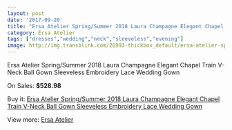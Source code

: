 ```yaml
---
layout: post
date: '2017-09-20'
title: "Ersa Atelier Spring/Summer 2018 Laura Champagne Elegant Chapel Train V-Neck Ball Gown Sleeveless Embroidery Lace Wedding Gown"
category: Ersa Atelier
tags: ["dresses","wedding","neck","sleeveless","evening"]
image: http://img.transblink.com/26993-thickbox_default/ersa-atelier-spring-summer-2018-laura-champagne-elegant-chapel-train-v-neck-ball-gown-sleeveless-embroidery-lace-wedding-gown.jpg
---
```

Ersa Atelier Spring/Summer 2018 Laura Champagne Elegant Chapel Train V-Neck Ball Gown Sleeveless Embroidery Lace Wedding Gown

On Sales: **$528.98**
<a href="https://www.transblink.com/en/ersa-atelier/8534-ersa-atelier-spring-summer-2018-laura-champagne-elegant-chapel-train-v-neck-ball-gown-sleeveless-embroidery-lace-wedding-gown.html"><amp-img layout="responsive" width="600" height="600" src="//img.transblink.com/26993-thickbox_default/ersa-atelier-spring-summer-2018-laura-champagne-elegant-chapel-train-v-neck-ball-gown-sleeveless-embroidery-lace-wedding-gown.jpg" alt="Ersa Atelier Spring/Summer 2018 Laura Champagne Elegant Chapel Train V-Neck Ball Gown Sleeveless Embroidery Lace Wedding Gown 0" /></a>
<a href="https://www.transblink.com/en/ersa-atelier/8534-ersa-atelier-spring-summer-2018-laura-champagne-elegant-chapel-train-v-neck-ball-gown-sleeveless-embroidery-lace-wedding-gown.html"><amp-img layout="responsive" width="600" height="600" src="//img.transblink.com/27000-thickbox_default/ersa-atelier-spring-summer-2018-laura-champagne-elegant-chapel-train-v-neck-ball-gown-sleeveless-embroidery-lace-wedding-gown.jpg" alt="Ersa Atelier Spring/Summer 2018 Laura Champagne Elegant Chapel Train V-Neck Ball Gown Sleeveless Embroidery Lace Wedding Gown 1" /></a>
<a href="https://www.transblink.com/en/ersa-atelier/8534-ersa-atelier-spring-summer-2018-laura-champagne-elegant-chapel-train-v-neck-ball-gown-sleeveless-embroidery-lace-wedding-gown.html"><amp-img layout="responsive" width="600" height="600" src="//img.transblink.com/26999-thickbox_default/ersa-atelier-spring-summer-2018-laura-champagne-elegant-chapel-train-v-neck-ball-gown-sleeveless-embroidery-lace-wedding-gown.jpg" alt="Ersa Atelier Spring/Summer 2018 Laura Champagne Elegant Chapel Train V-Neck Ball Gown Sleeveless Embroidery Lace Wedding Gown 2" /></a>
<a href="https://www.transblink.com/en/ersa-atelier/8534-ersa-atelier-spring-summer-2018-laura-champagne-elegant-chapel-train-v-neck-ball-gown-sleeveless-embroidery-lace-wedding-gown.html"><amp-img layout="responsive" width="600" height="600" src="//img.transblink.com/26998-thickbox_default/ersa-atelier-spring-summer-2018-laura-champagne-elegant-chapel-train-v-neck-ball-gown-sleeveless-embroidery-lace-wedding-gown.jpg" alt="Ersa Atelier Spring/Summer 2018 Laura Champagne Elegant Chapel Train V-Neck Ball Gown Sleeveless Embroidery Lace Wedding Gown 3" /></a>
<a href="https://www.transblink.com/en/ersa-atelier/8534-ersa-atelier-spring-summer-2018-laura-champagne-elegant-chapel-train-v-neck-ball-gown-sleeveless-embroidery-lace-wedding-gown.html"><amp-img layout="responsive" width="600" height="600" src="//img.transblink.com/26997-thickbox_default/ersa-atelier-spring-summer-2018-laura-champagne-elegant-chapel-train-v-neck-ball-gown-sleeveless-embroidery-lace-wedding-gown.jpg" alt="Ersa Atelier Spring/Summer 2018 Laura Champagne Elegant Chapel Train V-Neck Ball Gown Sleeveless Embroidery Lace Wedding Gown 4" /></a>
<a href="https://www.transblink.com/en/ersa-atelier/8534-ersa-atelier-spring-summer-2018-laura-champagne-elegant-chapel-train-v-neck-ball-gown-sleeveless-embroidery-lace-wedding-gown.html"><amp-img layout="responsive" width="600" height="600" src="//img.transblink.com/26996-thickbox_default/ersa-atelier-spring-summer-2018-laura-champagne-elegant-chapel-train-v-neck-ball-gown-sleeveless-embroidery-lace-wedding-gown.jpg" alt="Ersa Atelier Spring/Summer 2018 Laura Champagne Elegant Chapel Train V-Neck Ball Gown Sleeveless Embroidery Lace Wedding Gown 5" /></a>
<a href="https://www.transblink.com/en/ersa-atelier/8534-ersa-atelier-spring-summer-2018-laura-champagne-elegant-chapel-train-v-neck-ball-gown-sleeveless-embroidery-lace-wedding-gown.html"><amp-img layout="responsive" width="600" height="600" src="//img.transblink.com/26995-thickbox_default/ersa-atelier-spring-summer-2018-laura-champagne-elegant-chapel-train-v-neck-ball-gown-sleeveless-embroidery-lace-wedding-gown.jpg" alt="Ersa Atelier Spring/Summer 2018 Laura Champagne Elegant Chapel Train V-Neck Ball Gown Sleeveless Embroidery Lace Wedding Gown 6" /></a>
<a href="https://www.transblink.com/en/ersa-atelier/8534-ersa-atelier-spring-summer-2018-laura-champagne-elegant-chapel-train-v-neck-ball-gown-sleeveless-embroidery-lace-wedding-gown.html"><amp-img layout="responsive" width="600" height="600" src="//img.transblink.com/26994-thickbox_default/ersa-atelier-spring-summer-2018-laura-champagne-elegant-chapel-train-v-neck-ball-gown-sleeveless-embroidery-lace-wedding-gown.jpg" alt="Ersa Atelier Spring/Summer 2018 Laura Champagne Elegant Chapel Train V-Neck Ball Gown Sleeveless Embroidery Lace Wedding Gown 7" /></a>

Buy it: [Ersa Atelier Spring/Summer 2018 Laura Champagne Elegant Chapel Train V-Neck Ball Gown Sleeveless Embroidery Lace Wedding Gown](https://www.transblink.com/en/ersa-atelier/8534-ersa-atelier-spring-summer-2018-laura-champagne-elegant-chapel-train-v-neck-ball-gown-sleeveless-embroidery-lace-wedding-gown.html "Ersa Atelier Spring/Summer 2018 Laura Champagne Elegant Chapel Train V-Neck Ball Gown Sleeveless Embroidery Lace Wedding Gown")

View more: [Ersa Atelier](https://www.transblink.com/en/74-ersa-atelier "Ersa Atelier")